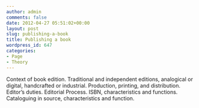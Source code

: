 ```yaml
---
author: admin
comments: false
date: 2012-04-27 05:51:02+00:00
layout: post
slug: publishing-a-book
title: Publishing a book
wordpress_id: 647
categories:
- Page
- Theory
---
```


Context of book edition. Traditional and independent editions, analogical or digital, handcrafted or industrial. Production, printing, and distribution. Editor’s duties. Editorial Process. ISBN, characteristics and functions. Cataloguing in source, characteristics and function.
